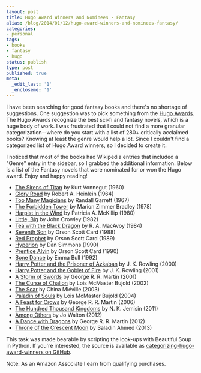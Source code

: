 ```yaml
---
layout: post
title: Hugo Award Winners and Nominees - Fantasy
alias: /blog/2014/01/12/hugo-award-winners-and-nominees-fantasy/
categories:
- personal
tags:
- books
- fantasy
- hugo
status: publish
type: post
published: true
meta:
  _edit_last: '1'
  _encloseme: '1'
---
```

I have been searching for good fantasy books and there's no shortage of suggestions. One suggestion was to pick something from the <a title="Hugo Award for Best Novel" href="http://en.wikipedia.org/wiki/Hugo_Award_for_Best_Novel#Winners_and_nominees">Hugo Awards</a>. The Hugo Awards recognize the best sci-fi and fantasy novels, which is a huge body of work. I was frustrated that I could not find a more granular categorization--where do you start with a list of 280+ critically acclaimed books? Knowing at least the genre would help a lot. Since I couldn't find a categorized list of Hugo Award winners, so I decided to create it.

I noticed that most of the books had Wikipedia entries that included a "Genre" entry in the sidebar, so I grabbed the additional information. Below is a list of the Fantasy novels that were nominated for or won the Hugo award. Enjoy and happy reading!

* <a title="Sirens of Titans" href="http://www.amazon.com/gp/product/B003XREM5G/?tag=theven01-20">The Sirens of Titan</a> by Kurt Vonnegut (1960)
* <a title="Glory Road" href="http://www.amazon.com/dp/B004MYFUK0/?tag=theven01-20">Glory Road</a> by Robert A. Heinlein (1964)
* <a title="Too Many Magicians" href="http://www.amazon.com/dp/B00GWUNJL4/?tag=theven01-20">Too Many Magicians</a> by Randall Garrett (1967)
* <a title="The Forbidden Tower" href="http://www.amazon.com/dp/B002VXTB6I/?tag=theven01-20">The Forbidden Tower</a> by Marion Zimmer Bradley (1978)
* <a title="Harpist in the Wind" href="http://www.amazon.com/dp/0345324404/?tag=theven01-20">Harpist in the Wind</a> by Patricia A. McKillip (1980)
* <a title="Little, Big" href="http://www.amazon.com/dp/B005DB7O0U/?tag=theven01-20">Little, Big</a> by John Crowley (1982)
* <a title="Tea with the Black Dragon" href="http://www.amazon.com/dp/1585861979/?tag=theven01-20">Tea with the Black Dragon</a> by R. A. MacAvoy (1984)
* <a title="Seventh Son" href="http://www.amazon.com/dp/B00413QAP6/?tag=theven01-20">Seventh Son</a> by Orson Scott Card (1988)
* <a title="Red Prophet" href="http://www.amazon.com/dp/B003GYEGM0/?tag=theven01-20">Red Prophet</a> by Orson Scott Card (1989)
* <a title="Hyperion" href="http://www.amazon.com/dp/B004G60EHS/?tag=theven01-20">Hyperion</a> by Dan Simmons (1990)
* <a title="Prentice Alvin" href="http://www.amazon.com/dp/B003H4I5IK/?tag=theven01-20">Prentice Alvin</a> by Orson Scott Card (1990)
* <a title="Bone Dance" href="http://www.amazon.com/dp/B002LATV02/?tag=theven01-20">Bone Dance</a> by Emma Bull (1992)
* <a title="Prisoner of Azkaban" href="http://www.amazon.com/dp/B00728DYP6/?tag=theven01-20">Harry Potter and the Prisoner of Azkaban</a> by J. K. Rowling (2000)
* <a title="Goblet of Fire" href="http://www.amazon.com/dp/B00728DYCO/?tag=theven01-20">Harry Potter and the Goblet of Fire</a> by J. K. Rowling (2001)
* <a title="A Storm of Swords" href="http://www.amazon.com/dp/B000FBFN1U/?tag=theven01-20">A Storm of Swords</a> by George R. R. Martin (2001)
* <a title="The Curse of Chalion" href="http://www.amazon.com/dp/B000FC11AQ/?tag=theven01-20">The Curse of Chalion</a> by Lois McMaster Bujold (2002)
* <a title="The Scar" href="http://www.amazon.com/dp/B000FBFM70/?tag=theven01-20">The Scar</a> by China Miéville (2003)
* <a title="Paladin of Souls" href="http://www.amazon.com/dp/B000FC138Q/?tag=theven01-20">Paladin of Souls</a> by Lois McMaster Bujold (2004)
* <a title="Feast for Crows" href="http://www.amazon.com/dp/B000FCKGPC/?tag=theven01-20">A Feast for Crows</a> by George R. R. Martin (2006)
* <a title="The Hundred Thousand Kingdoms" href="http://www.amazon.com/dp/B002ZDJZO2/?tag=theven01-20">The Hundred Thousand Kingdoms</a> by N. K. Jemisin (2011)
* <a title="Among Others" href="http://www.amazon.com/dp/B0044781T2/?tag=theven01-20">Among Others</a> by Jo Walton (2012)
* <a title="A Dance with Dragons" href="http://www.amazon.com/dp/B003YL4LYI/?tag=theven01-20">A Dance with Dragons</a> by George R. R. Martin (2012)
* <a title="Throne of the Crescent Moon" href="http://www.amazon.com/dp/B0064VQDHI/?tag=theven01-20">Throne of the Crescent Moon</a> by Saladin Ahmed (2013)

This task was made bearable by scripting the look-ups with Beautiful Soup in Python. If you're interested, the source is available as <a title="Categorizing Hugo Award winners" href="https://github.com/smholloway/categorizing-hugo-award-winners">categorizing-hugo-award-winners on GitHub</a>.

Note: As an Amazon Associate I earn from qualifying purchases.
